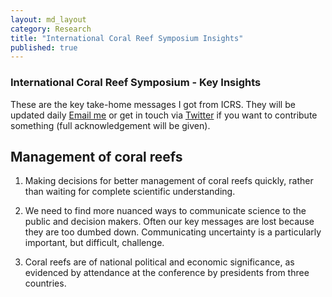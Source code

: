 ```yaml
---
layout: md_layout
category: Research
title: "International Coral Reef Symposium Insights"
published: true  
---
```



### International Coral Reef Symposium - Key Insights    

These are the key take-home messages I got from ICRS. They will be updated daily [Email me](https://app.griffith.edu.au/phonebook/phone-details.php?id=1675412) or get in touch via [Twitter](https://twitter.com/bluecology) if you want to contribute something (full acknowledgement will be given).  

## Management of coral reefs  

1.  Making decisions for better management of coral reefs quickly, rather than waiting for complete scientific understanding.   

2. We need to find more nuanced ways to communicate science to the public and decision makers. Often our key messages are lost because they are too dumbed down. Communicating uncertainty is a particularly important, but difficult, challenge.  

3. Coral reefs are of national political and economic significance, as evidenced by attendance at the conference by presidents from three countries.  
